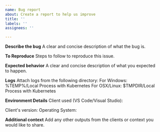 ```yaml
---
name: Bug report
about: Create a report to help us improve
title: ''
labels: ''
assignees: ''

---
```


**Describe the bug**
A clear and concise description of what the bug is.
 
**To Reproduce**
Steps to follow to reproduce this issue.

<!-- Filling out the information to the below sections is optional --> 
**Expected behavior**
A clear and concise description of what you expected to happen.
 
**Logs**
Attach logs from the following directory:
For Windows: %TEMP%/Local Process with Kubernetes
For OSX/Linux: $TMPDIR/Local Process with Kubernetes
 
**Environment Details**
Client used (VS Code/Visual Studio):
<!-- VS Code: `code --list-extensions --show-versions | find "mindaro.mindaro"` 
     VS:      Visual Studio version --> 
Client's version:
Operating System:
 
**Additional context**
Add any other outputs from the clients or context you would like to share.
